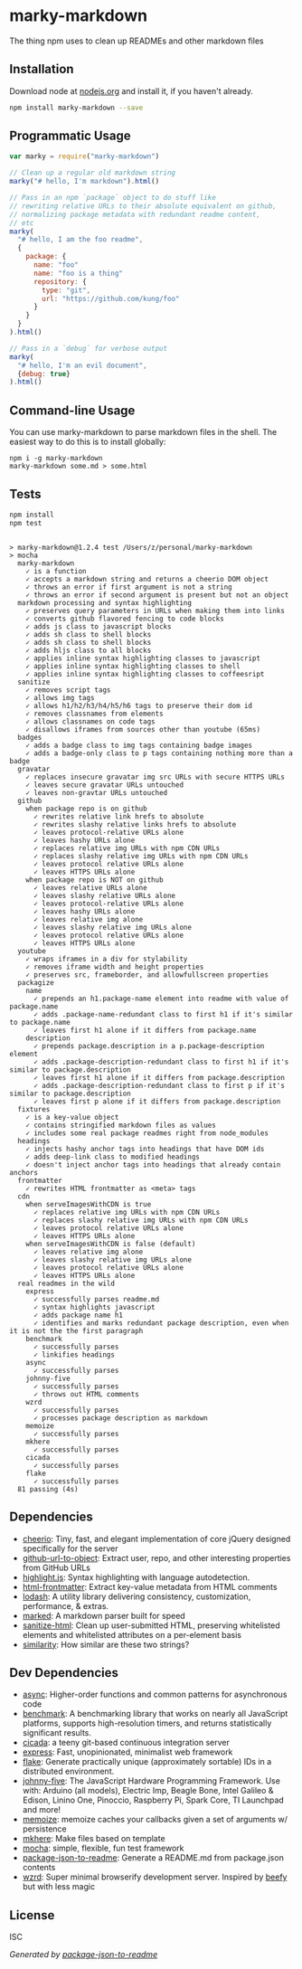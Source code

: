 # marky-markdown

The thing npm uses to clean up READMEs and other markdown files

## Installation

Download node at [nodejs.org](http://nodejs.org) and install it, if you haven't already.

```sh
npm install marky-markdown --save
```

## Programmatic Usage

```js
var marky = require("marky-markdown")

// Clean up a regular old markdown string
marky("# hello, I'm markdown").html()

// Pass in an npm `package` object to do stuff like
// rewriting relative URLs to their absolute equivalent on github,
// normalizing package metadata with redundant readme content,
// etc
marky(
  "# hello, I am the foo readme",
  {
    package: {
      name: "foo"
      name: "foo is a thing"
      repository: {
        type: "git",
        url: "https://github.com/kung/foo"
      }
    }
  }
).html()

// Pass in a `debug` for verbose output
marky(
  "# hello, I'm an evil document",
  {debug: true}
).html()

```

## Command-line Usage

You can use marky-markdown to parse markdown files in the shell.
The easiest way to do this is to install globally:

```
npm i -g marky-markdown
marky-markdown some.md > some.html
```

## Tests

```sh
npm install
npm test
```
```

> marky-markdown@1.2.4 test /Users/z/personal/marky-markdown
> mocha
  marky-markdown
    ✓ is a function
    ✓ accepts a markdown string and returns a cheerio DOM object
    ✓ throws an error if first argument is not a string
    ✓ throws an error if second argument is present but not an object
  markdown processing and syntax highlighting
    ✓ preserves query parameters in URLs when making them into links
    ✓ converts github flavored fencing to code blocks
    ✓ adds js class to javascript blocks
    ✓ adds sh class to shell blocks
    ✓ adds sh class to shell blocks
    ✓ adds hljs class to all blocks
    ✓ applies inline syntax highlighting classes to javascript
    ✓ applies inline syntax highlighting classes to shell
    ✓ applies inline syntax highlighting classes to coffeesript
  sanitize
    ✓ removes script tags
    ✓ allows img tags
    ✓ allows h1/h2/h3/h4/h5/h6 tags to preserve their dom id
    ✓ removes classnames from elements
    ✓ allows classnames on code tags
    ✓ disallows iframes from sources other than youtube (65ms)
  badges
    ✓ adds a badge class to img tags containing badge images
    ✓ adds a badge-only class to p tags containing nothing more than a badge
  gravatar
    ✓ replaces insecure gravatar img src URLs with secure HTTPS URLs
    ✓ leaves secure gravatar URLs untouched
    ✓ leaves non-gravtar URLs untouched
  github
    when package repo is on github
      ✓ rewrites relative link hrefs to absolute
      ✓ rewrites slashy relative links hrefs to absolute
      ✓ leaves protocol-relative URLs alone
      ✓ leaves hashy URLs alone
      ✓ replaces relative img URLs with npm CDN URLs
      ✓ replaces slashy relative img URLs with npm CDN URLs
      ✓ leaves protocol relative URLs alone
      ✓ leaves HTTPS URLs alone
    when package repo is NOT on github
      ✓ leaves relative URLs alone
      ✓ leaves slashy relative URLs alone
      ✓ leaves protocol-relative URLs alone
      ✓ leaves hashy URLs alone
      ✓ leaves relative img alone
      ✓ leaves slashy relative img URLs alone
      ✓ leaves protocol relative URLs alone
      ✓ leaves HTTPS URLs alone
  youtube
    ✓ wraps iframes in a div for stylability
    ✓ removes iframe width and height properties
    ✓ preserves src, frameborder, and allowfullscreen properties
  packagize
    name
      ✓ prepends an h1.package-name element into readme with value of package.name
      ✓ adds .package-name-redundant class to first h1 if it's similar to package.name
      ✓ leaves first h1 alone if it differs from package.name
    description
      ✓ prepends package.description in a p.package-description element
      ✓ adds .package-description-redundant class to first h1 if it's similar to package.description
      ✓ leaves first h1 alone if it differs from package.description
      ✓ adds .package-description-redundant class to first p if it's similar to package.description
      ✓ leaves first p alone if it differs from package.description
  fixtures
    ✓ is a key-value object
    ✓ contains stringified markdown files as values
    ✓ includes some real package readmes right from node_modules
  headings
    ✓ injects hashy anchor tags into headings that have DOM ids
    ✓ adds deep-link class to modified headings
    ✓ doesn't inject anchor tags into headings that already contain anchors
  frontmatter
    ✓ rewrites HTML frontmatter as <meta> tags
  cdn
    when serveImagesWithCDN is true
      ✓ replaces relative img URLs with npm CDN URLs
      ✓ replaces slashy relative img URLs with npm CDN URLs
      ✓ leaves protocol relative URLs alone
      ✓ leaves HTTPS URLs alone
    when serveImagesWithCDN is false (default)
      ✓ leaves relative img alone
      ✓ leaves slashy relative img URLs alone
      ✓ leaves protocol relative URLs alone
      ✓ leaves HTTPS URLs alone
  real readmes in the wild
    express
      ✓ successfully parses readme.md
      ✓ syntax highlights javascript
      ✓ adds package name h1
      ✓ identifies and marks redundant package description, even when it is not the the first paragraph
    benchmark
      ✓ successfully parses
      ✓ linkifies headings
    async
      ✓ successfully parses
    johnny-five
      ✓ successfully parses
      ✓ throws out HTML comments
    wzrd
      ✓ successfully parses
      ✓ processes package description as markdown
    memoize
      ✓ successfully parses
    mkhere
      ✓ successfully parses
    cicada
      ✓ successfully parses
    flake
      ✓ successfully parses
  81 passing (4s)

```

## Dependencies

- [cheerio](https://github.com/cheeriojs/cheerio): Tiny, fast, and elegant implementation of core jQuery designed specifically for the server
- [github-url-to-object](https://github.com/zeke/github-url-to-object): Extract user, repo, and other interesting properties from GitHub URLs
- [highlight.js](https://github.com/isagalaev/highlight.js): Syntax highlighting with language autodetection.
- [html-frontmatter](https://github.com/zeke/html-frontmatter): Extract key-value metadata from HTML comments
- [lodash](https://github.com/lodash/lodash): A utility library delivering consistency, customization, performance, &amp; extras.
- [marked](https://github.com/chjj/marked): A markdown parser built for speed
- [sanitize-html](https://github.com/punkave/sanitize-html): Clean up user-submitted HTML, preserving whitelisted elements and whitelisted attributes on a per-element basis
- [similarity](https://github.com/zeke/similarity): How similar are these two strings?

## Dev Dependencies

- [async](https://github.com/caolan/async): Higher-order functions and common patterns for asynchronous code
- [benchmark](https://github.com/bestiejs/benchmark.js): A benchmarking library that works on nearly all JavaScript platforms, supports high-resolution timers, and returns statistically significant results.
- [cicada](https://github.com/substack/cicada): a teeny git-based continuous integration server
- [express](https://github.com/strongloop/express): Fast, unopinionated, minimalist web framework
- [flake](https://github.com/chilts/flake): Generate practically unique (approximately sortable) IDs in a distributed environment.
- [johnny-five](https://github.com/rwldrn/johnny-five): The JavaScript Hardware Programming Framework. Use with: Arduino (all models), Electric Imp, Beagle Bone, Intel Galileo &amp; Edison, Linino One, Pinoccio, Raspberry Pi, Spark Core, TI Launchpad and more!
- [memoize](https://github.com/stagas/memoize): memoize caches your callbacks given a set of arguments w/ persistence
- [mkhere](https://github.com/sanusart/mkhere): Make files based on template
- [mocha](https://github.com/mochajs/mocha): simple, flexible, fun test framework
- [package-json-to-readme](https://github.com/zeke/package-json-to-readme): Generate a README.md from package.json contents
- [wzrd](https://github.com/maxogden/wzrd): Super minimal browserify development server. Inspired by [beefy](http://npmjs.org/beefy) but with less magic


## License

ISC

_Generated by [package-json-to-readme](https://github.com/zeke/package-json-to-readme)_

